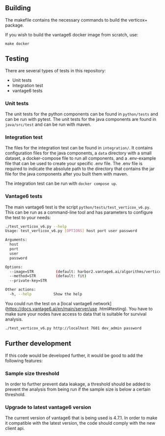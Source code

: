 ## Building
The makefile contains the necessary commands to build the verticox+ package.

If you wish to build the vantage6 docker image from scratch, use:
```
make docker
```

## Testing
There are several types of tests in this repository:
- Unit tests
- Integration test
- vantage6 tests

### Unit tests
The unit tests for the python components can be found in `python/tests` and can be run with pytest.
The unit tests for the java components are found in `java/src/test` and can be run with maven.

### Integration test
The files for the integration test can be found in `integration/`. It contains configuration files
for the java components, a `data` directory with a small dataset, a docker-compose file to run all
components, and a .env-example file that can be used to create your specific .env file. The .env
file is required to indicate the absolute path to the directory that contains the jar file for the
java components after you built them with maven.

The integration test can be run with `docker compose up`.

### Vantage6 tests
The main vantage6 test is the script `python/tests/test_verticox_v6.py`. This can be run as a
command-line tool and has parameters to configure the test to your needs:

```bash
./test_verticox_v6.py --help
Usage: test_verticox_v6.py [OPTIONS] host port user password

Arguments:
  host
  port
  user
  password

Options:
  --image=STR          (default: harbor2.vantage6.ai/algorithms/verticox:latest)
  --method=STR         (default: fit)
  --private-key=STR

Other actions:
  -h, --help          Show the help
```

You could run the test on a [local vantage6 network](https://docs.vantage6.ai/en/main/server/use
.html#testing). You have to make sure your nodes have access to data that is suitable for survival
analysis.

```bash
./test_verticox_v6.py http://localhost 7601 dev_admin password
```

## Further development
If this code would be developed further, it would be good to add the following features:

### Sample size threshold
In order to further prevent data leakage, a threshold should be added to prevent the 
analysis from being run if the sample size is below a certain threshold. 

### Upgrade to latest vantage6 version
The current version of vantage6 that is being used is 4.7.1. In order to make it compatible with
the latest version, the code should comply with the new client api.